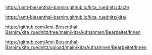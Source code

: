 https://amt-biesenthal-barnim.github.io/kita_ruednitz/dach/

https://amt-biesenthal-barnim.github.io/kita_ruednitz/kita/

https://github.com/Amt-Biesenthal-Barnim/kita_ruednitz/tree/main/kita/Aufnahmen/Bearbeitet/Innen

https://github.com/Amt-Biesenthal-Barnim/kita_ruednitz/upload/main/kita/Aufnahmen/Bearbeitet/Innen

